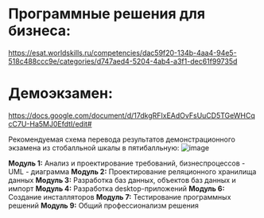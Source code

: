 # Программные решения для бизнеса:<br>
https://esat.worldskills.ru/competencies/dac59f20-134b-4aa4-94e5-518c488ccc9e/categories/d747aed4-5204-4ab4-a3f1-dec61f99735d

# Демоэкзамен:
https://docs.google.com/document/d/17dkgRFIxEAdOvFsUuCD5TGeWHCqcC7U-Ha5MJ0EfdtI/edit#

Рекомендуемая схема перевода результатов демонстрационного
экзамена из стобалльной шкалы в пятибалльную:
![image](https://user-images.githubusercontent.com/90219892/188391334-1bae7426-ad83-4004-ab1e-36b81457c7b5.png)

<b>Модуль 1:</b> Анализ и проектирование требований, бизнеспроцессов - UML - диаграмма
<b>Модуль 2:</b> Проектирование реляционного хранилища данных
<b>Модуль 3:</b> Разработка баз данных, объектов баз данных и импорт
<b>Модуль 4:</b> Разработка desktop-приложений
<b>Модуль 6:</b> Создание инсталляторов
<b>Модуль 7:</b> Тестирование программных решений
<b>Модуль 9:</b> Общий профессионализм решения
